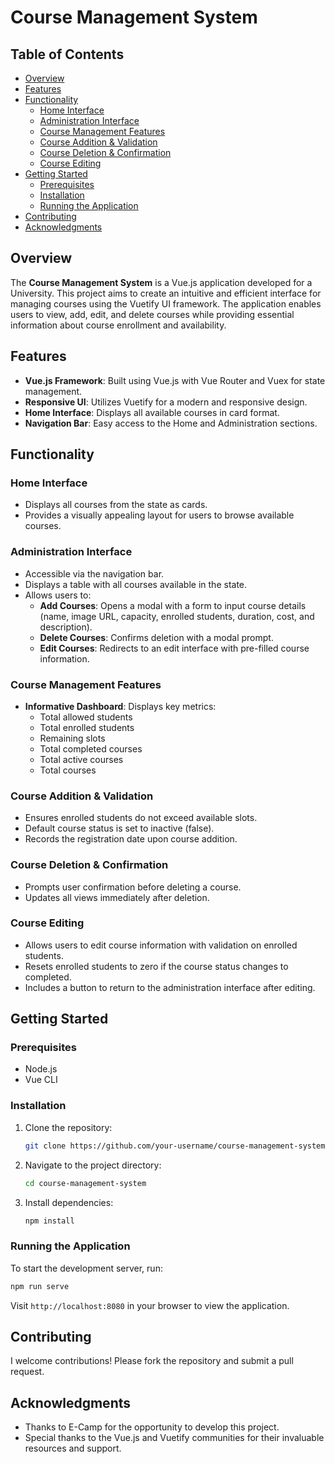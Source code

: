 # Course Management System

## Table of Contents
- [Overview](#overview)
- [Features](#features)
- [Functionality](#functionality)
  - [Home Interface](#home-interface)
  - [Administration Interface](#administration-interface)
  - [Course Management Features](#course-management-features)
  - [Course Addition & Validation](#course-addition--validation)
  - [Course Deletion & Confirmation](#course-deletion--confirmation)
  - [Course Editing](#course-editing)
- [Getting Started](#getting-started)
  - [Prerequisites](#prerequisites)
  - [Installation](#installation)
  - [Running the Application](#running-the-application)
- [Contributing](#contributing)
- [Acknowledgments](#acknowledgments)

## Overview
The **Course Management System** is a Vue.js application developed for a University. This project aims to create an intuitive and efficient interface for managing courses using the Vuetify UI framework. The application enables users to view, add, edit, and delete courses while providing essential information about course enrollment and availability.

## Features
- **Vue.js Framework**: Built using Vue.js with Vue Router and Vuex for state management.
- **Responsive UI**: Utilizes Vuetify for a modern and responsive design.
- **Home Interface**: Displays all available courses in card format.
- **Navigation Bar**: Easy access to the Home and Administration sections.

## Functionality

### Home Interface
- Displays all courses from the state as cards.
- Provides a visually appealing layout for users to browse available courses.

### Administration Interface
- Accessible via the navigation bar.
- Displays a table with all courses available in the state.
- Allows users to:
  - **Add Courses**: Opens a modal with a form to input course details (name, image URL, capacity, enrolled students, duration, cost, and description).
  - **Delete Courses**: Confirms deletion with a modal prompt.
  - **Edit Courses**: Redirects to an edit interface with pre-filled course information.

### Course Management Features
- **Informative Dashboard**: Displays key metrics:
  - Total allowed students
  - Total enrolled students
  - Remaining slots
  - Total completed courses
  - Total active courses
  - Total courses

### Course Addition & Validation
- Ensures enrolled students do not exceed available slots.
- Default course status is set to inactive (false).
- Records the registration date upon course addition.

### Course Deletion & Confirmation
- Prompts user confirmation before deleting a course.
- Updates all views immediately after deletion.

### Course Editing
- Allows users to edit course information with validation on enrolled students.
- Resets enrolled students to zero if the course status changes to completed.
- Includes a button to return to the administration interface after editing.

## Getting Started

### Prerequisites
- Node.js
- Vue CLI

### Installation
1. Clone the repository:
   ```bash
   git clone https://github.com/your-username/course-management-system.git
   ```
2. Navigate to the project directory:
   ```bash
   cd course-management-system
   ```
3. Install dependencies:
   ```bash
   npm install
   ```

### Running the Application
To start the development server, run:
```bash
npm run serve
```
Visit `http://localhost:8080` in your browser to view the application.

## Contributing
I welcome contributions! Please fork the repository and submit a pull request.

<!-- 
## License
This project is licensed under the MIT License - see the [LICENSE](LICENSE) file for details.
 -->

## Acknowledgments
- Thanks to E-Camp for the opportunity to develop this project.
- Special thanks to the Vue.js and Vuetify communities for their invaluable resources and support.

<!-- # pc-m7 -->
